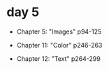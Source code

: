 # day 5 
- Chapter 5: "Images" p94-125
    

- Chapter 11: "Color" p246-263
- Chapter 12: "Text"  p264-299
